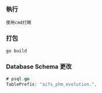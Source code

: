 
### 執行
`使用cmd打開`

### 打包
`go build`

### Database Schema 更改
```go
# psql.go
TablePrefix: "aifs_phm_evolution.",
```
